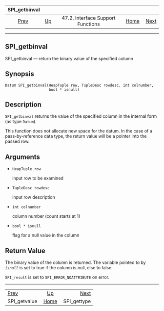 <!--?xml version="1.0" encoding="UTF-8" standalone="no"?-->

|                 SPI\_getbinval                |                                                                      |                                   |                                                       |                                             |
| :-------------------------------------------: | :------------------------------------------------------------------- | :-------------------------------: | ----------------------------------------------------: | ------------------------------------------: |
| [Prev](spi-spi-getvalue.html "SPI_getvalue")  | [Up](spi-interface-support.html "47.2. Interface Support Functions") | 47.2. Interface Support Functions | [Home](index.html "PostgreSQL 17devel Documentation") |  [Next](spi-spi-gettype.html "SPI_gettype") |

***

[]()

## SPI\_getbinval

SPI\_getbinval — return the binary value of the specified column

## Synopsis

    Datum SPI_getbinval(HeapTuple row, TupleDesc rowdesc, int colnumber,
                        bool * isnull)

## Description

`SPI_getbinval` returns the value of the specified column in the internal form (as type `Datum`).

This function does not allocate new space for the datum. In the case of a pass-by-reference data type, the return value will be a pointer into the passed row.

## Arguments

*   `HeapTuple row`

    input row to be examined

*   `TupleDesc rowdesc`

    input row description

*   `int colnumber`

    column number (count starts at 1)

*   `bool * isnull`

    flag for a null value in the column

## Return Value

The binary value of the column is returned. The variable pointed to by *`isnull`* is set to true if the column is null, else to false.

`SPI_result` is set to `SPI_ERROR_NOATTRIBUTE` on error.

***

|                                               |                                                                      |                                             |
| :-------------------------------------------- | :------------------------------------------------------------------: | ------------------------------------------: |
| [Prev](spi-spi-getvalue.html "SPI_getvalue")  | [Up](spi-interface-support.html "47.2. Interface Support Functions") |  [Next](spi-spi-gettype.html "SPI_gettype") |
| SPI\_getvalue                                 |         [Home](index.html "PostgreSQL 17devel Documentation")        |                                SPI\_gettype |
